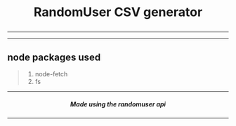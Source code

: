 # <p align="center"> RandomUser CSV generator </p> #
---
---
## node packages used ##

>1.  node-fetch
>2.  fs
---
##### <p align="center">  Made using the randomuser api </p> #####
---